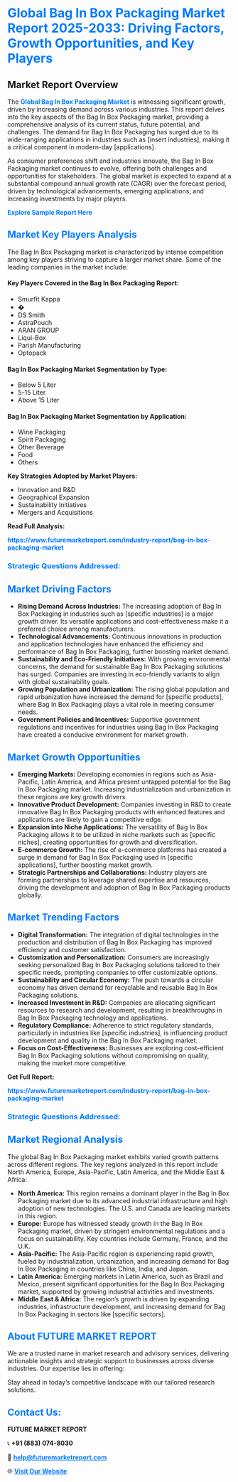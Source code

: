 <h1 style="color: #007BFF;">Global Bag In Box Packaging Market Report 2025-2033: Driving Factors, Growth Opportunities, and Key Players</h1>

<section id="overview">
<h2>Market Report Overview</h2>
<p>The <a href="https://www.futuremarketreport.com/industry-report/bag-in-box-packaging-market" style="color: #007BFF; text-decoration: none;"><strong>Global Bag In Box Packaging Market</strong></a> is witnessing significant growth, driven by increasing demand across various industries. This report delves into the key aspects of the Bag In Box Packaging market, providing a comprehensive analysis of its current status, future potential, and challenges. The demand for Bag In Box Packaging has surged due to its wide-ranging applications in industries such as [insert industries], making it a critical component in modern-day [applications].</p>
<p>As consumer preferences shift and industries innovate, the Bag In Box Packaging market continues to evolve, offering both challenges and opportunities for stakeholders. The global market is expected to expand at a substantial compound annual growth rate (CAGR) over the forecast period, driven by technological advancements, emerging applications, and increasing investments by major players.</p>
</section>

<section id="overview">
<p><a href="https://www.futuremarketreport.com/request-sample/reportId=114793" style="color: #007BFF; text-decoration: none;"><strong>Explore Sample Report Here</strong></a></p>
</section>

<section id="key-players">
<h2 style="color: #007BFF;">Market Key Players Analysis</h2>
<p>The Bag In Box Packaging market is characterized by intense competition among key players striving to capture a larger market share. Some of the leading companies in the market include:</p>
<h4>Key Players Covered in the Bag In Box Packaging Report:</h4>
<ul><li>Smurfit Kappa</li><li>�</li><li>DS Smith</li><li>AstraPouch</li><li>ARAN GROUP</li><li>Liqui-Box</li><li>Parish Manufacturing</li><li>Optopack</li></ul>
<h4>Bag In Box Packaging Market Segmentation by Type:</h4>
<ul><li>Below 5 Liter</li><li>5-15 Liter</li><li>Above 15 Liter</li></ul>

<h4>Bag In Box Packaging Market Segmentation by Application:</h4>
<ul><li>Wine Packaging</li><li>Spirit Packaging</li><li>Other Beverage</li><li>Food</li><li>Others</li></ul>
<p><strong>Key Strategies Adopted by Market Players:</strong></p>
<ul>
<li>Innovation and R&D</li>
<li>Geographical Expansion</li>
<li>Sustainability Initiatives</li>
<li>Mergers and Acquisitions</li>
</ul>
</section>

<section>
<p><strong>Read Full Analysis: </strong></p><a href="https://www.futuremarketreport.com/industry-report/bag-in-box-packaging-market" style="color: #007BFF; text-decoration: none;"><strong>https://www.futuremarketreport.com/industry-report/bag-in-box-packaging-market</strong></a>
<h3 style="color: #007BFF;">Strategic Questions Addressed:</h3>
</section>

<section id="driving-factors">
<h2 style="color: #007BFF;">Market Driving Factors</h2>
<ul>
<li><strong>Rising Demand Across Industries:</strong> The increasing adoption of Bag In Box Packaging in industries such as [specific industries] is a major growth driver. Its versatile applications and cost-effectiveness make it a preferred choice among manufacturers.</li>
<li><strong>Technological Advancements:</strong> Continuous innovations in production and application technologies have enhanced the efficiency and performance of Bag In Box Packaging, further boosting market demand.</li>
<li><strong>Sustainability and Eco-Friendly Initiatives:</strong> With growing environmental concerns, the demand for sustainable Bag In Box Packaging solutions has surged. Companies are investing in eco-friendly variants to align with global sustainability goals.</li>
<li><strong>Growing Population and Urbanization:</strong> The rising global population and rapid urbanization have increased the demand for [specific products], where Bag In Box Packaging plays a vital role in meeting consumer needs.</li>
<li><strong>Government Policies and Incentives:</strong> Supportive government regulations and incentives for industries using Bag In Box Packaging have created a conducive environment for market growth.</li>
</ul>
</section>

<section id="growth-opportunities">
<h2 style="color: #007BFF;">Market Growth Opportunities</h2>
<ul>
<li><strong>Emerging Markets:</strong> Developing economies in regions such as Asia-Pacific, Latin America, and Africa present untapped potential for the Bag In Box Packaging market. Increasing industrialization and urbanization in these regions are key growth drivers.</li>
<li><strong>Innovative Product Development:</strong> Companies investing in R&D to create innovative Bag In Box Packaging products with enhanced features and applications are likely to gain a competitive edge.</li>
<li><strong>Expansion into Niche Applications:</strong> The versatility of Bag In Box Packaging allows it to be utilized in niche markets such as [specific niches], creating opportunities for growth and diversification.</li>
<li><strong>E-commerce Growth:</strong> The rise of e-commerce platforms has created a surge in demand for Bag In Box Packaging used in [specific applications], further boosting market growth.</li>
<li><strong>Strategic Partnerships and Collaborations:</strong> Industry players are forming partnerships to leverage shared expertise and resources, driving the development and adoption of Bag In Box Packaging products globally.</li>
</ul>
</section>

<section id="trending-factors">
<h2 style="color: #007BFF;">Market Trending Factors</h2>
<ul>
<li><strong>Digital Transformation:</strong> The integration of digital technologies in the production and distribution of Bag In Box Packaging has improved efficiency and customer satisfaction.</li>
<li><strong>Customization and Personalization:</strong> Consumers are increasingly seeking personalized Bag In Box Packaging solutions tailored to their specific needs, prompting companies to offer customizable options.</li>
<li><strong>Sustainability and Circular Economy:</strong> The push towards a circular economy has driven demand for recyclable and reusable Bag In Box Packaging solutions.</li>
<li><strong>Increased Investment in R&D:</strong> Companies are allocating significant resources to research and development, resulting in breakthroughs in Bag In Box Packaging technology and applications.</li>
<li><strong>Regulatory Compliance:</strong> Adherence to strict regulatory standards, particularly in industries like [specific industries], is influencing product development and quality in the Bag In Box Packaging market.</li>
<li><strong>Focus on Cost-Effectiveness:</strong> Businesses are exploring cost-efficient Bag In Box Packaging solutions without compromising on quality, making the market more competitive.</li>
</ul>
</section>

<section>
<p><strong>Get Full Report: </strong></p><a href="https://www.futuremarketreport.com/industry-report/bag-in-box-packaging-market" style="color: #007BFF; text-decoration: none;"><strong>https://www.futuremarketreport.com/industry-report/bag-in-box-packaging-market</strong></a>
<h3 style="color: #007BFF;">Strategic Questions Addressed:</h3>
</section>


<section id="regional-analysis">
<h2 style="color: #007BFF;">Market Regional Analysis</h2>
<p>The global Bag In Box Packaging market exhibits varied growth patterns across different regions. The key regions analyzed in this report include North America, Europe, Asia-Pacific, Latin America, and the Middle East & Africa:</p>
<ul>
<li><strong>North America:</strong> This region remains a dominant player in the Bag In Box Packaging market due to its advanced industrial infrastructure and high adoption of new technologies. The U.S. and Canada are leading markets in this region.</li>
<li><strong>Europe:</strong> Europe has witnessed steady growth in the Bag In Box Packaging market, driven by stringent environmental regulations and a focus on sustainability. Key countries include Germany, France, and the U.K.</li>
<li><strong>Asia-Pacific:</strong> The Asia-Pacific region is experiencing rapid growth, fueled by industrialization, urbanization, and increasing demand for Bag In Box Packaging in countries like China, India, and Japan.</li>
<li><strong>Latin America:</strong> Emerging markets in Latin America, such as Brazil and Mexico, present significant opportunities for the Bag In Box Packaging market, supported by growing industrial activities and investments.</li>
<li><strong>Middle East & Africa:</strong> The region’s growth is driven by expanding industries, infrastructure development, and increasing demand for Bag In Box Packaging in sectors like [specific sectors].</li>
</ul>
</section>

<footer>
<h2 style="color: #007BFF;">About FUTURE MARKET REPORT</h2>
<p>We are a trusted name in market research and advisory services, delivering actionable insights and strategic support to businesses across diverse industries. Our expertise lies in offering:</p>

<p>Stay ahead in today’s competitive landscape with our tailored research solutions.</p>

<h2 style="color: #007BFF;">Contact Us:</h2>
<p><strong>FUTURE MARKET REPORT</strong></p>
<p>📞 <strong>+91 (883) 074-8030</strong></p>
<p>📧 <strong><a href="mailto:help@futuremarketreport.com" style="color: #007BFF;">help@futuremarketreport.com</a></strong></p>
<p>🌐 <strong><a href="https://www.futuremarketreport.com/" style="color: #007BFF;">Visit Our Website</a></strong></p>
</footer>
